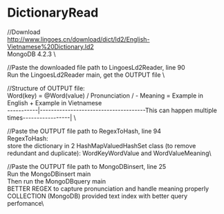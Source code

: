 # DictionaryRead

//Download \
http://www.lingoes.cn/download/dict/ld2/English-Vietnamese%20Dictionary.ld2 \
MongoDB 4.2.3 \ 

//Paste the downloaded file path to LingoesLd2Reader, line 90 \
Run the LingoesLd2Reader main, get the OUTPUT file \

//Structure of OUTPUT file: \
Word(key) = @Word(value) / Pronunciation / - Meaning = Example in English + Example in Vietnamese \
-----------|--------------------------------------This can happen multiple times-----------------| \

//Paste the OUTPUT file path to RegexToHash, line 94  \
RegexToHash:\
store the dictionary in 2 HashMapValuedHashSet class (to remove redundant and duplicate): WordKeyWordValue and WordValueMeaning\


//Paste the OUTPUT file path to MongoDBinsert, line 25 \
Run the MongoDBinsert main \
Then run the MongoDBquery main\
BETTER REGEX to capture pronunciation and handle meaning properly\
COLLECTION (MongoDB) provided text index with better query perfomance\

